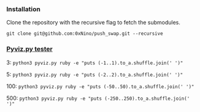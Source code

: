 ### Installation
Clone the repository with the recursive flag to fetch the submodules.

``git clone git@github.com:0xNino/push_swap.git --recursive``

### [Pyviz.py tester](https://github.com/o-reo/push_swap_visualizer)

3: `python3 pyviz.py ruby -e "puts (-1..1).to_a.shuffle.join(' ')"`

5: `python3 pyviz.py ruby -e "puts (-2..2).to_a.shuffle.join(' ')"`

100: `python3 pyviz.py ruby -e "puts (-50..50).to_a.shuffle.join(' ')"`

500: `python3 pyviz.py ruby -e "puts (-250..250).to_a.shuffle.join(' ')"`
